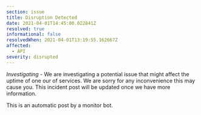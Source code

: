 ```yaml
---
section: issue
title: Disruption Detected
date: 2021-04-01T14:45:00.022841Z
resolved: true
informational: false
resolvedWhen: 2021-04-01T13:19:55.162667Z
affected:
  - API
severity: disrupted
---
```

*Investigating* - We are investigating a potential issue that might affect the uptime of one our of services. We are sorry for any inconvenience this may cause you. This incident post will be updated once we have more information.

This is an automatic post by a monitor bot.
        